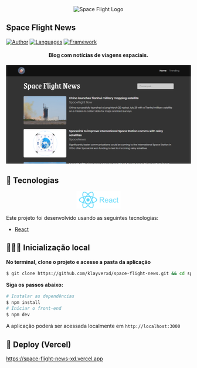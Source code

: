 <div align="center">
  <img src="https://static-00.iconduck.com/assets.00/rocket-icon-512x512-bt0ok16w.png" alt="Space Flight Logo" width="120px"/>
</div>

## Space Flight News

[![Author](https://img.shields.io/badge/author-klayverxd-FEDE00?style=flat-square)](https://github.com/klayverxd)
[![Languages](https://img.shields.io/github/languages/count/klayverxd/space-flight-news?color=%009C3B&style=flat-square)](#)
[![Framework](https://img.shields.io/badge/library-ReactJS-61DBFB?style=flat-square)](https://reactjs.org)

<h4 align="center">
  Blog com notícias de viagens espaciais.
</h4>

![Space Flight preview](.github/app-preview.png)

## 🧪 Tecnologias
<div align="center">
  <img width="120px"  src=".github/tech-logo.png" alt="Technologies used">
</div>

Este projeto foi desenvolvido usando as seguintes tecnologias:

- [React](https://reactjs.org)

## 👨🏽‍💻 Inicialização local

**No terminal, clone o projeto e acesse a pasta da aplicação**

```bash
$ git clone https://github.com/klayverxd/space-flight-news.git && cd space-flight-news
```

**Siga os passos abaixo:**
```bash
# Instalar as dependências
$ npm install
# Iniciar o front-end
$ npm dev
```

A aplicação poderá ser acessada localmente em `http://localhost:3000`

## 🚀 Deploy (Vercel)

https://space-flight-news-xd.vercel.app


